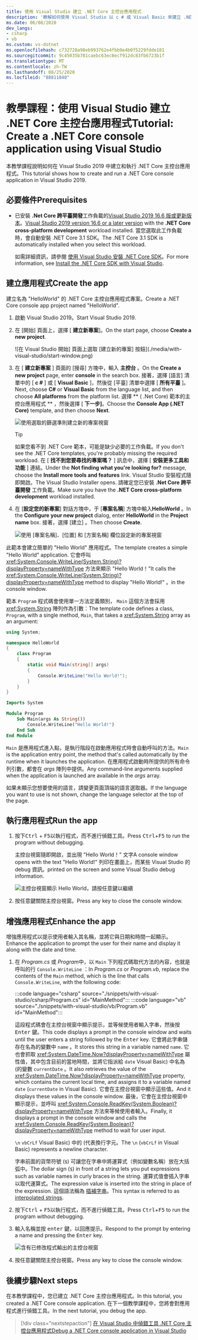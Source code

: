 ```yaml
---
title: 使用 Visual Studio 建立 .NET Core 主控台應用程式
description: '瞭解如何使用 Visual Studio 以 c # 或 Visual Basic 來建立 .NET Core 主控台應用程式。'
ms.date: 06/08/2020
dev_langs:
- csharp
- vb
ms.custom: vs-dotnet
ms.openlocfilehash: c732728a98eb993762e4fbb9e4b0f5229fdde181
ms.sourcegitcommit: 9c45035b781caebc63ec8ecf912dc83fb6723b1f
ms.translationtype: MT
ms.contentlocale: zh-TW
ms.lasthandoff: 08/25/2020
ms.locfileid: "88811840"
---
```

# <a name="tutorial-create-a-net-core-console-application-using-visual-studio"></a><span data-ttu-id="5ca2d-103">教學課程：使用 Visual Studio 建立 .NET Core 主控台應用程式</span><span class="sxs-lookup"><span data-stu-id="5ca2d-103">Tutorial: Create a .NET Core console application using Visual Studio</span></span>

<span data-ttu-id="5ca2d-104">本教學課程說明如何在 Visual Studio 2019 中建立和執行 .NET Core 主控台應用程式。</span><span class="sxs-lookup"><span data-stu-id="5ca2d-104">This tutorial shows how to create and run a .NET Core console application in Visual Studio 2019.</span></span>

## <a name="prerequisites"></a><span data-ttu-id="5ca2d-105">必要條件</span><span class="sxs-lookup"><span data-stu-id="5ca2d-105">Prerequisites</span></span>

- <span data-ttu-id="5ca2d-106">已安裝 **.Net Core 跨平臺開發**工作負載的[Visual Studio 2019 16.6 版或更新版本](https://visualstudio.microsoft.com/downloads/?utm_medium=microsoft&utm_source=docs.microsoft.com&utm_campaign=inline+link&utm_content=download+vs2019)。</span><span class="sxs-lookup"><span data-stu-id="5ca2d-106">[Visual Studio 2019 version 16.6 or a later version](https://visualstudio.microsoft.com/downloads/?utm_medium=microsoft&utm_source=docs.microsoft.com&utm_campaign=inline+link&utm_content=download+vs2019) with the **.NET Core cross-platform development** workload installed.</span></span> <span data-ttu-id="5ca2d-107">當您選取此工作負載時，會自動安裝 .NET Core 3.1 SDK。</span><span class="sxs-lookup"><span data-stu-id="5ca2d-107">The .NET Core 3.1 SDK is automatically installed when you select this workload.</span></span>

  <span data-ttu-id="5ca2d-108">如需詳細資訊，請參閱 [使用 Visual Studio 安裝 .NET Core SDK](../install/sdk.md?pivots=os-windows#install-with-visual-studio)。</span><span class="sxs-lookup"><span data-stu-id="5ca2d-108">For more information, see [Install the .NET Core SDK with Visual Studio](../install/sdk.md?pivots=os-windows#install-with-visual-studio).</span></span>

## <a name="create-the-app"></a><span data-ttu-id="5ca2d-109">建立應用程式</span><span class="sxs-lookup"><span data-stu-id="5ca2d-109">Create the app</span></span>

<span data-ttu-id="5ca2d-110">建立名為 "HelloWorld" 的 .NET Core 主控台應用程式專案。</span><span class="sxs-lookup"><span data-stu-id="5ca2d-110">Create a .NET Core console app project named "HelloWorld".</span></span>

1. <span data-ttu-id="5ca2d-111">啟動 Visual Studio 2019。</span><span class="sxs-lookup"><span data-stu-id="5ca2d-111">Start Visual Studio 2019.</span></span>

1. <span data-ttu-id="5ca2d-112">在 [開始] 頁面上，選擇 [ **建立新專案**]。</span><span class="sxs-lookup"><span data-stu-id="5ca2d-112">On the start page, choose **Create a new project**.</span></span>

   ![在 Visual Studio 開始] 頁面上選取 [建立新的專案] 按鈕](./media/with-visual-studio/start-window.png)

1. <span data-ttu-id="5ca2d-114">在 [ **建立新專案** ] 頁面的 [搜尋] 方塊中，輸入 **主控台** 。</span><span class="sxs-lookup"><span data-stu-id="5ca2d-114">On the **Create a new project** page, enter **console** in the search box.</span></span> <span data-ttu-id="5ca2d-115">接著，選擇 [語言] 清單中的 [ **c #** ] 或 [ **Visual Basic** ]，然後從 [平臺] 清單中選擇 [ **所有平臺** ]。</span><span class="sxs-lookup"><span data-stu-id="5ca2d-115">Next, choose **C#** or **Visual Basic** from the language list, and then choose **All platforms** from the platform list.</span></span> <span data-ttu-id="5ca2d-116">選擇 \*\* ( .Net Core) 範本的主控台應用程式 \*\* ，然後選擇 [ **下一步]**。</span><span class="sxs-lookup"><span data-stu-id="5ca2d-116">Choose the **Console App (.NET Core)** template, and then choose **Next**.</span></span>

   ![使用選取的篩選準則建立新的專案視窗](./media/with-visual-studio/create-new-project.png)

   > [!TIP]
   > <span data-ttu-id="5ca2d-118">如果您看不到 .NET Core 範本，可能是缺少必要的工作負載。</span><span class="sxs-lookup"><span data-stu-id="5ca2d-118">If you don't see the .NET Core templates, you're probably missing the required workload.</span></span> <span data-ttu-id="5ca2d-119">在 [ **找不到您要尋找的專案嗎？** ] 訊息中，選擇 [ **安裝更多工具和功能** ] 連結。</span><span class="sxs-lookup"><span data-stu-id="5ca2d-119">Under the **Not finding what you're looking for?** message, choose the **Install more tools and features** link.</span></span> <span data-ttu-id="5ca2d-120">Visual Studio 安裝程式隨即開啟。</span><span class="sxs-lookup"><span data-stu-id="5ca2d-120">The Visual Studio Installer opens.</span></span> <span data-ttu-id="5ca2d-121">請確定您已安裝 **.Net Core 跨平臺開發** 工作負載。</span><span class="sxs-lookup"><span data-stu-id="5ca2d-121">Make sure you have the **.NET Core cross-platform development** workload installed.</span></span>

1. <span data-ttu-id="5ca2d-122">在 [**設定您的新專案**] 對話方塊中，于 [**專案名稱**] 方塊中輸入**HelloWorld** 。</span><span class="sxs-lookup"><span data-stu-id="5ca2d-122">In the **Configure your new project** dialog,  enter **HelloWorld** in the **Project name** box.</span></span> <span data-ttu-id="5ca2d-123">接著，選擇 [建立]  。</span><span class="sxs-lookup"><span data-stu-id="5ca2d-123">Then choose **Create**.</span></span>

   ![使用 [專案名稱]、[位置] 和 [方案名稱] 欄位設定新的專案視窗](./media/with-visual-studio/configure-new-project.png)

<span data-ttu-id="5ca2d-125">此範本會建立簡單的 "Hello World" 應用程式。</span><span class="sxs-lookup"><span data-stu-id="5ca2d-125">The template creates a simple "Hello World" application.</span></span> <span data-ttu-id="5ca2d-126">它會呼叫 <xref:System.Console.WriteLine(System.String)?displayProperty=nameWithType> 方法來顯示 "Hello World！"</span><span class="sxs-lookup"><span data-stu-id="5ca2d-126">It calls the <xref:System.Console.WriteLine(System.String)?displayProperty=nameWithType> method to display "Hello World!"</span></span> <span data-ttu-id="5ca2d-127">。</span><span class="sxs-lookup"><span data-stu-id="5ca2d-127">in the console window.</span></span>

<span data-ttu-id="5ca2d-128">範本 `Program` 程式碼會使用單一方法定義類別， `Main` 這個方法會採用 <xref:System.String> 陣列作為引數：</span><span class="sxs-lookup"><span data-stu-id="5ca2d-128">The template code defines a class, `Program`, with a single method, `Main`, that takes a <xref:System.String> array as an argument:</span></span>

```csharp
using System;

namespace HelloWorld
{
    class Program
    {
        static void Main(string[] args)
        {
            Console.WriteLine("Hello World!");
        }
    }
}
```

```vb
Imports System

Module Program
    Sub Main(args As String())
        Console.WriteLine("Hello World!")
    End Sub
End Module
```

<span data-ttu-id="5ca2d-129">`Main` 是應用程式進入點，是執行階段在啟動應用程式時會自動呼叫的方法。</span><span class="sxs-lookup"><span data-stu-id="5ca2d-129">`Main` is the application entry point, the method that's called automatically by the runtime when it launches the application.</span></span> <span data-ttu-id="5ca2d-130">在應用程式啟動時所提供的所有命令列引數，都會在 *args* 陣列中提供。</span><span class="sxs-lookup"><span data-stu-id="5ca2d-130">Any command-line arguments supplied when the application is launched are available in the *args* array.</span></span>

<span data-ttu-id="5ca2d-131">如果未顯示您想要使用的語言，請變更頁面頂端的語言選取器。</span><span class="sxs-lookup"><span data-stu-id="5ca2d-131">If the language you want to use is not shown, change the language selector at the top of the page.</span></span>

## <a name="run-the-app"></a><span data-ttu-id="5ca2d-132">執行應用程式</span><span class="sxs-lookup"><span data-stu-id="5ca2d-132">Run the app</span></span>

1. <span data-ttu-id="5ca2d-133">按下<kbd>Ctrl</kbd> + <kbd>F5</kbd>以執行程式，而不進行偵錯工具。</span><span class="sxs-lookup"><span data-stu-id="5ca2d-133">Press <kbd>Ctrl</kbd>+<kbd>F5</kbd> to run the program without debugging.</span></span>

   <span data-ttu-id="5ca2d-134">主控台視窗隨即開啟，並出現 "Hello World！" 文字</span><span class="sxs-lookup"><span data-stu-id="5ca2d-134">A console window opens with the text "Hello World!"</span></span> <span data-ttu-id="5ca2d-135">列印在畫面上，而某些 Visual Studio 的 debug 資訊。</span><span class="sxs-lookup"><span data-stu-id="5ca2d-135">printed on the screen and some Visual Studio debug information.</span></span>

   ![主控台視窗顯示 Hello World，請按任意鍵以繼續](./media/with-visual-studio/hello-world-console.png)

1. <span data-ttu-id="5ca2d-137">按任意鍵關閉主控台視窗。</span><span class="sxs-lookup"><span data-stu-id="5ca2d-137">Press any key to close the console window.</span></span>

## <a name="enhance-the-app"></a><span data-ttu-id="5ca2d-138">增強應用程式</span><span class="sxs-lookup"><span data-stu-id="5ca2d-138">Enhance the app</span></span>

<span data-ttu-id="5ca2d-139">增強應用程式以提示使用者輸入其名稱，並將它與日期和時間一起顯示。</span><span class="sxs-lookup"><span data-stu-id="5ca2d-139">Enhance the application to prompt the user for their name and display it along with the date and time.</span></span>

1. <span data-ttu-id="5ca2d-140">在 *Program.cs* 或 *Program*中，以 `Main` 下列程式碼取代方法的內容，也就是呼叫的行 `Console.WriteLine` ：</span><span class="sxs-lookup"><span data-stu-id="5ca2d-140">In *Program.cs* or *Program.vb*, replace the contents of the `Main` method, which is the line that calls `Console.WriteLine`, with the following code:</span></span>

   :::code language="csharp" source="./snippets/with-visual-studio/csharp/Program.cs" id="MainMethod":::
   :::code language="vb" source="./snippets/with-visual-studio/vb/Program.vb" id="MainMethod":::

   <span data-ttu-id="5ca2d-141">這段程式碼會在主控台視窗中顯示提示，並等候使用者輸入字串，然後按 <kbd>Enter</kbd> 鍵。</span><span class="sxs-lookup"><span data-stu-id="5ca2d-141">This code displays a prompt in the console window and waits until the user enters a string followed by the <kbd>Enter</kbd> key.</span></span> <span data-ttu-id="5ca2d-142">它會將此字串儲存在名為的變數中 `name` 。</span><span class="sxs-lookup"><span data-stu-id="5ca2d-142">It stores this string in a variable named `name`.</span></span> <span data-ttu-id="5ca2d-143">它也會抓取 <xref:System.DateTime.Now?displayProperty=nameWithType> 屬性值，其中包含目前的當地時間，並將它指派給 `date` Visual Basic) 中名為 (的變數 `currentDate` 。</span><span class="sxs-lookup"><span data-stu-id="5ca2d-143">It also retrieves the value of the <xref:System.DateTime.Now?displayProperty=nameWithType> property, which contains the current local time, and assigns it to a variable named `date` (`currentDate` in Visual Basic).</span></span> <span data-ttu-id="5ca2d-144">它會在主控台視窗中顯示這些值。</span><span class="sxs-lookup"><span data-stu-id="5ca2d-144">And it displays these values in the console window.</span></span> <span data-ttu-id="5ca2d-145">最後，它會在主控台視窗中顯示提示，並呼叫 <xref:System.Console.ReadKey(System.Boolean)?displayProperty=nameWithType> 方法來等候使用者輸入。</span><span class="sxs-lookup"><span data-stu-id="5ca2d-145">Finally, it displays a prompt in the console window and calls the <xref:System.Console.ReadKey(System.Boolean)?displayProperty=nameWithType> method to wait for user input.</span></span>

   <span data-ttu-id="5ca2d-146">`\n` `vbCrLf` Visual Basic) 中的 (代表換行字元。</span><span class="sxs-lookup"><span data-stu-id="5ca2d-146">The `\n` (`vbCrLf` in Visual Basic) represents a newline character.</span></span>

   <span data-ttu-id="5ca2d-147">字串前面的貨幣符號 (`$`) 可讓您在字串中將運算式（例如變數名稱）放在大括弧中。</span><span class="sxs-lookup"><span data-stu-id="5ca2d-147">The dollar sign (`$`) in front of a string lets you put expressions such as variable names in curly braces in the string.</span></span> <span data-ttu-id="5ca2d-148">運算式值會插入字串以取代運算式。</span><span class="sxs-lookup"><span data-stu-id="5ca2d-148">The expression value is inserted into the string in place of the expression.</span></span> <span data-ttu-id="5ca2d-149">這個語法稱為 [插補字串](../../csharp/language-reference/tokens/interpolated.md)。</span><span class="sxs-lookup"><span data-stu-id="5ca2d-149">This syntax is referred to as [interpolated strings](../../csharp/language-reference/tokens/interpolated.md).</span></span>

1. <span data-ttu-id="5ca2d-150">按下<kbd>Ctrl</kbd> + <kbd>F5</kbd>以執行程式，而不進行偵錯工具。</span><span class="sxs-lookup"><span data-stu-id="5ca2d-150">Press <kbd>Ctrl</kbd>+<kbd>F5</kbd> to run the program without debugging.</span></span>

1. <span data-ttu-id="5ca2d-151">輸入名稱並按 <kbd>enter</kbd> 鍵，以回應提示。</span><span class="sxs-lookup"><span data-stu-id="5ca2d-151">Respond to the prompt by entering a name and pressing the <kbd>Enter</kbd> key.</span></span>

   ![含有已修改程式輸出的主控台視窗](./media/with-visual-studio/hello-world-update.png)

1. <span data-ttu-id="5ca2d-153">按任意鍵關閉主控台視窗。</span><span class="sxs-lookup"><span data-stu-id="5ca2d-153">Press any key to close the console window.</span></span>

## <a name="next-steps"></a><span data-ttu-id="5ca2d-154">後續步驟</span><span class="sxs-lookup"><span data-stu-id="5ca2d-154">Next steps</span></span>

<span data-ttu-id="5ca2d-155">在本教學課程中，您已建立 .NET Core 主控台應用程式。</span><span class="sxs-lookup"><span data-stu-id="5ca2d-155">In this tutorial, you created a .NET Core console application.</span></span> <span data-ttu-id="5ca2d-156">在下一個教學課程中，您將會對應用程式進行偵錯工具。</span><span class="sxs-lookup"><span data-stu-id="5ca2d-156">In the next tutorial, you debug the app.</span></span>

> [!div class="nextstepaction"]
> [<span data-ttu-id="5ca2d-157">在 Visual Studio 中偵錯工具 .NET Core 主控台應用程式</span><span class="sxs-lookup"><span data-stu-id="5ca2d-157">Debug a .NET Core console application in Visual Studio</span></span>](debugging-with-visual-studio.md)
